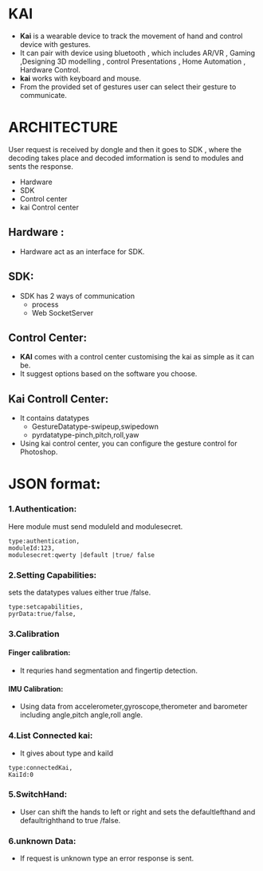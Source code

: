 # KAI
- **Kai** is a wearable device to track the movement of hand and control device with gestures.
- It can pair with device using bluetooth , which includes AR/VR , Gaming ,Designing 3D modelling , control Presentations , Home Automation , Hardware Control.
- **kai** works with keyboard and mouse. 
- From the provided set of gestures user can select their gesture  to communicate. 
# ARCHITECTURE
 User request is received by dongle and then it goes to SDK , where the decoding takes place and decoded imformation is send to modules and sents the response.
- Hardware
- SDK 
- Control center
- kai Control center
 ## Hardware :
 - Hardware act as an interface for SDK.
 ## SDK:
 - SDK has 2 ways of communication
   * process
   * Web SocketServer
 ## Control Center:
 - **KAI** comes with a control center customising the kai  as simple as it can be.
 - It suggest options based on the software you choose.
 ## Kai Controll Center:
 - It contains datatypes
   * GestureDatatype-swipeup,swipedown 
   * pyrdatatype-pinch,pitch,roll,yaw
 - Using kai control center, you can configure the gesture control for Photoshop.
 # JSON format:
 ### 1.Authentication:
 Here module must send moduleId and modulesecret.
 ```
 type:authentication,
 moduleId:123,
 modulesecret:qwerty |default |true/ false
 ```
 ### 2.Setting Capabilities:
 sets the datatypes values either true /false.
 ```
 type:setcapabilities,
 pyrData:true/false,
 ```  
 ### 3.Calibration 
 #### Finger calibration:
 - It requries hand segmentation and fingertip detection.
#### IMU Calibration:
- Using data from accelerometer,gyroscope,therometer and barometer including angle,pitch angle,roll angle.
### 4.List Connected kai:
- It gives about type and kaiId
```
type:connectedKai,
KaiId:0
```
### 5.SwitchHand:
- User can shift the hands to left or right and sets the defaultlefthand and defaultrighthand to true /false.
### 6.unknown Data:
- If request is unknown type an error response is sent.   